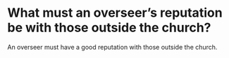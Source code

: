 # What must an overseer’s reputation be with those outside the church?

An overseer must have a good reputation with those outside the church.
